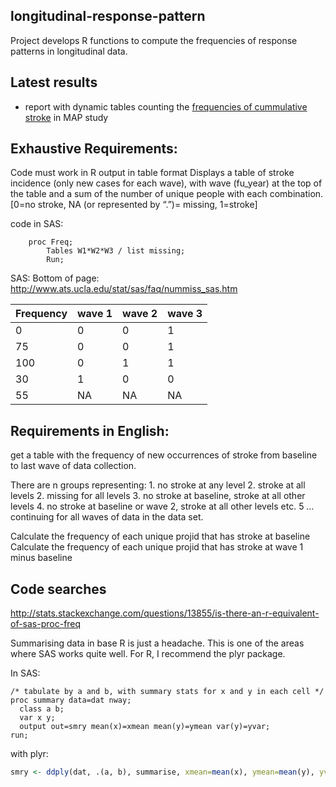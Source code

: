 longitudinal-response-pattern
------------------------

Project develops R functions to compute the frequencies of response patterns in longitudinal data. 

## Latest results

- report with dynamic tables counting the [frequencies of cummulative stroke](https://rawgit.com/IALSA/time-missing-patterns/master/sandbox/2016-06-17-pattern-table/response-pattern-freqs.html) in MAP study

## Exhaustive Requirements:

Code must work in R
output in table format
Displays a table of stroke incidence (only new cases for each wave), with wave (fu_year) at the top of the table and a sum of the number of unique people with each combination. [0=no stroke, NA  (or represented by “.”)= missing, 1=stroke]

code in SAS: 
```
	proc Freq;
		Tables W1*W2*W3 / list missing;
		Run;
```		
SAS: Bottom of page: http://www.ats.ucla.edu/stat/sas/faq/nummiss_sas.htm

| Frequency  | wave 1   | wave 2   | wave 3   |
|---|---|---|---|
|  0 |0   |0   |1   |
|   75|0   |0   |1   |
|100  |0   |1   |1   |
|30   |1   | 0  |0   |
| 55  |NA   |NA   |NA   |


## Requirements in English:
get a table with the frequency of new occurrences of stroke from baseline to last wave of data collection.

There are n groups representing:
	1. no stroke at any level
	2. stroke at all levels
	2. missing for all levels
	3. no stroke at baseline, stroke at all other levels 
	4. no stroke at baseline or wave 2, stroke at all other levels etc.
	5 …continuing for all waves of data in the data set.
	

Calculate the frequency of each unique projid that has stroke at baseline
Calculate the frequency of each unique projid that has stroke at wave 1 minus baseline


## Code searches

http://stats.stackexchange.com/questions/13855/is-there-an-r-equivalent-of-sas-proc-freq

Summarising data in base R is just a headache. This is one of the areas where SAS works quite well. For R, I recommend the plyr package.

In SAS:
```
/* tabulate by a and b, with summary stats for x and y in each cell */
proc summary data=dat nway;
  class a b;
  var x y;
  output out=smry mean(x)=xmean mean(y)=ymean var(y)=yvar;
run;
```

with plyr:
```r
smry <- ddply(dat, .(a, b), summarise, xmean=mean(x), ymean=mean(y), yvar=var(y))
```
